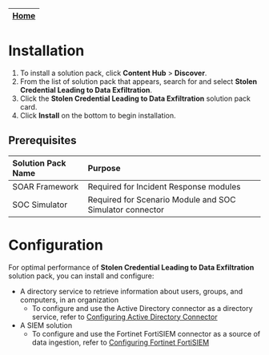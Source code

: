 | [Home](https://github.com/fortinet-fortisoar/solution-pack-stolen-credential-leading-to-data-exfiltration/blob/develop/README.md) |
|-----------------------------------------------------------------------------------------------------------------------------------|

# Installation

1. To install a solution pack, click **Content Hub** > **Discover**.
2. From the list of solution pack that appears, search for and select **Stolen Credential Leading to Data Exfiltration**.
3. Click the **Stolen Credential Leading to Data Exfiltration** solution pack card.
4. Click **Install** on the bottom to begin installation.

## Prerequisites

| Solution Pack Name | Purpose                                                  |
|:-------------------|:---------------------------------------------------------|
| SOAR Framework     | Required for Incident Response modules                   |
| SOC Simulator      | Required for Scenario Module and SOC Simulator connector |

# Configuration

For optimal performance of **Stolen Credential Leading to Data Exfiltration** solution pack, you can install and configure:

- A directory service to retrieve information about users, groups, and computers, in an organization
    - To configure and use the Active Directory connector as a directory service, refer to [Configuring Active Directory Connector](https://docs.fortinet.com/document/fortisoar/2.2.0/active-directory/154/active-directory-v2-2-0#Configuration_parameters)
- A SIEM solution
    - To configure and use the Fortinet FortiSIEM connector as a source of data ingestion, refer to [Configuring Fortinet FortiSIEM](https://docs.fortinet.com/document/fortisoar/4.3.2/fortinet-fortisiem/278/fortinet-fortisiem-v4-3-2)
